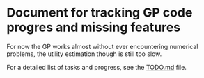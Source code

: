 # Document for tracking GP code progres and missing features

For now the GP works almost without ever encountering numerical problems, the utility estimation though is still too slow.

For a detailed list of tasks and progress, see the [TODO.md](../TODO.md) file.